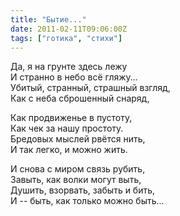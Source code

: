 ```yaml
---
title: "Бытие..."
date: 2011-02-11T09:06:00Z
tags: ["готика", "стихи"]
---
```


Да, я на грунте здесь лежу  
И странно в небо всё гляжу…  
Убитый, странный, страшный взгляд,  
Как с неба сброшенный снаряд,

Как продвиженье в пустоту,  
Как чек за нашу простоту.  
Бредовых мыслей рвётся нить,  
И так легко, и можно жить.

И снова с миром связь рубить,  
Завыть, как волки могут выть,  
Душить, взорвать, забыть и бить,  
И -- быть, как только можно быть...


